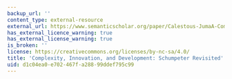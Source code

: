 ```yaml
---
backup_url: ''
content_type: external-resource
external_url: https://www.semanticscholar.org/paper/Calestous-JumaA-Complexity-%2C-Innovation-%2C-and-%3A-Juma/413443f44d4f962cccf89153d2545dc4298de1fe
has_external_licence_warning: true
has_external_license_warning: true
is_broken: ''
license: https://creativecommons.org/licenses/by-nc-sa/4.0/
title: 'Complexity, Innovation, and Development: Schumpeter Revisited'
uid: d1c04ea0-e702-467f-a288-99ddef795c99
---
```

